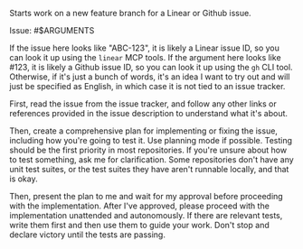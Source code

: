 Starts work on a new feature branch for a Linear or Github issue.

Issue: #$ARGUMENTS

If the issue here looks like "ABC-123", it is likely a Linear issue ID, so
you can look it up using the `linear` MCP tools. If the argument here looks
like #123, it is likely a Github issue ID, so you can look it up using the `gh`
CLI tool.  Otherwise, if it's just a bunch of words, it's an idea I want
to try out and will just be specified as English, in which case it is
not tied to an issue tracker.

First, read the issue from the issue tracker, and follow any other links or
references provided in the issue description to understand what it's about.

Then, create a comprehensive plan for implementing or fixing the issue,
including how you're going to test it. Use planning mode if possible. Testing
should be the first priority in most repositories. If you're unsure about how
to test something, ask me for clarification. Some repositories don't have any
unit test suites, or the test suites they have aren't runnable locally, and that
is okay.

Then, present the plan to me and wait for my approval before proceeding with the
implementation. After I've approved, please proceed with the implementation
unattended and autonomously. If there are relevant tests, write them first and
then use them to guide your work. Don't stop and declare victory until the tests
are passing.
